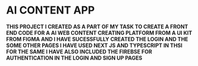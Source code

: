 # AI CONTENT APP
<B>
THIS PROJECT I CREATED AS A PART OF MY TASK TO CREATE A FRONT END CODE FOR A AI WEB CONTENT CREATING PLATFORM FROM A UI KIT FROM FIGMA AND I HAVE SUCESSFULLY CREATED THE LOGIN AND THE SOME OTHER PAGES
I HAVE USED NEXT JS AND TYPESCRIPT IN THSI FOR THE SAME
I HAVE ALSO INCLUDED THE FIREBSE FOR AUTHENTICATION IN THE LOGIN AND SIGN UP PAGES
